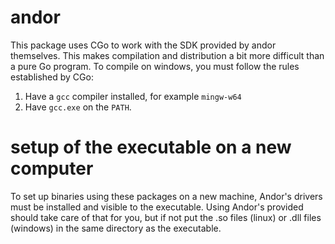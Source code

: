 # andor

This package uses CGo to work with the SDK provided by andor themselves.  This makes compilation and distribution a bit more difficult than a pure Go program.  To compile on windows, you must follow the rules established by CGo:

1.  Have a `gcc` compiler installed, for example `mingw-w64`
2.  Have `gcc.exe` on the `PATH`.

# setup of the executable on a new computer

To set up binaries using these packages on a new machine, Andor's drivers must be installed and visible to the executable.  Using Andor's provided should take care of that for you, but if not put the .so files (linux) or .dll files (windows) in the same directory as the executable.
